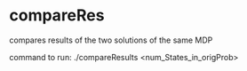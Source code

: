 # compareRes
compares results of the two solutions of the same MDP

command to run:
./compareResults <num_States_in_origProb> <file1> <file2>
